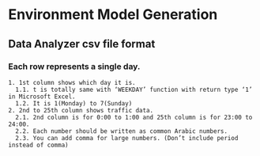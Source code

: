 # Environment Model Generation
## Data Analyzer csv file format
### Each row represents a single day.
	1. 1st column shows which day it is.
	  1.1. t is totally same with ‘WEEKDAY’ function with return type ‘1’ in Microsoft Excel.
	  1.2. It is 1(Monday) to 7(Sunday)
	2. 2nd to 25th column shows traffic data.
	  2.1. 2nd column is for 0:00 to 1:00 and 25th column is for 23:00 to 24:00.
	  2.2. Each number should be written as common Arabic numbers.
	  2.3. You can add comma for large numbers. (Don’t include period instead of comma)
